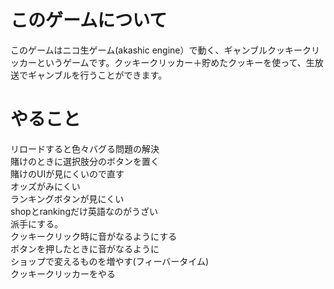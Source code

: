# このゲームについて
このゲームはニコ生ゲーム(akashic engine）で動く、ギャンブルクッキークリッカーというゲームです。クッキークリッカー＋貯めたクッキーを使って、生放送でギャンブルを行うことができます。



# やること
リロードすると色々バグる問題の解決  
賭けのときに選択肢分のボタンを置く    
賭けのUIが見にくいので直す  
オッズがみにくい  
ランキングボタンが見にくい  
shopとrankingだけ英語なのがうざい  
派手にする。  
クッキークリック時に音がなるようにする  
ボタンを押したときに音がなるように  
ショップで変えるものを増やす(フィーバータイム)  
クッキークリッカーをやる  
